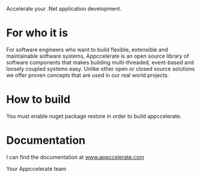 Accelerate your .Net application development.

For who it is
=============
For software engineers who want to build flexible, extensible and maintainable software systems, Appccelerate is an open source library of software components that makes building multi-threaded, event-based and loosely coupled systems easy. Unlike other open or closed source solutions we offer proven concepts that are used in our real world projects.

How to build
============
You must enable nuget package restore in order to build appccelerate.

Documentation
=============
I can find the documentation at www.appccelerate.com


Your Appccelerate team